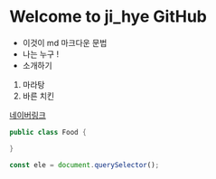 # Welcome to ji_hye GitHub
- 이것이 md 마크다운 문법 
- 나는 누구 !
- 소개하기

1. 마라탕
1. 바른 치킨

[네이버링크](www.naver.com)

```java
public class Food {

}
```

```javascript
const ele = document.querySelector();
```